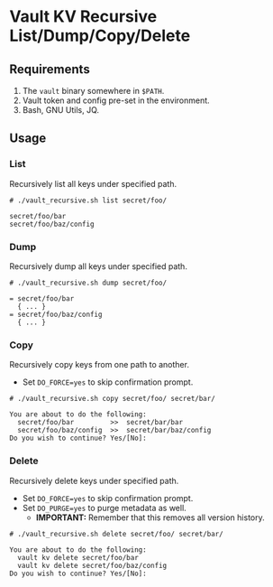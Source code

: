 # Vault KV Recursive List/Dump/Copy/Delete

## Requirements

1. The `vault` binary somewhere in `$PATH`.
2. Vault token and config pre-set in the environment.
3. Bash, GNU Utils, JQ.

## Usage

### List

Recursively list all keys under specified path.

```
# ./vault_recursive.sh list secret/foo/

secret/foo/bar
secret/foo/baz/config
```

### Dump

Recursively dump all keys under specified path.

```
# ./vault_recursive.sh dump secret/foo/

= secret/foo/bar
  { ... }
= secret/foo/baz/config
  { ... }
```

### Copy

Recursively copy keys from one path to another.

* Set `DO_FORCE=yes` to skip confirmation prompt.

```
# ./vault_recursive.sh copy secret/foo/ secret/bar/

You are about to do the following:
  secret/foo/bar         >>  secret/bar/bar
  secret/foo/baz/config  >>  secret/bar/baz/config
Do you wish to continue? Yes/[No]:
```

### Delete

Recursively delete keys under specified path.

* Set `DO_FORCE=yes` to skip confirmation prompt.
* Set `DO_PURGE=yes` to purge metadata as well.
	* **IMPORTANT:** Remember that this removes all version history.

```
# ./vault_recursive.sh delete secret/foo/ secret/bar/

You are about to do the following:
  vault kv delete secret/foo/bar
  vault kv delete secret/foo/baz/config
Do you wish to continue? Yes/[No]:
```
